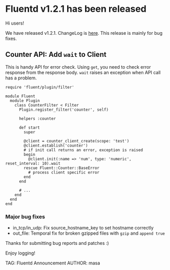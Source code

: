 # Fluentd v1.2.1 has been released

Hi users!

We have released v1.2.1. ChangeLog is [here](https://github.com/fluent/fluentd/blob/master/CHANGELOG.md).
This release is mainly for bug fixes.

## Counter API: Add `wait` to Client

This is handy API for error check. Using `get`, you need to check error response from the response body.
`wait` raises an exception when API call has a problem.

```
require 'fluent/plugin/filter'

module Fluent
  module Plugin
    class CounterFilter < Filter
      Plugin.register_filter('counter', self)

      helpers :counter

      def start
        super

        @client = counter_client_create(scope: 'test')
        @client.establish('counter')
        # if init call returns an error, exception is raised
        begin
          @client.init(:name => 'num', type: 'numeric', reset_interval: 10).wait
        rescue Fluent::Counter::BaseError
          # process client specific error
        end
      end

      # ...
    end
  end
end
```

### Major bug fixes

* in_tcp/in_udp: Fix source_hostname_key to set hostname correctly
* out_file: Temporal fix for broken gzipped files with `gzip` and `append true`

Thanks for submitting bug reports and patches :)

Enjoy logging!


TAG: Fluentd Announcement
AUTHOR: masa
